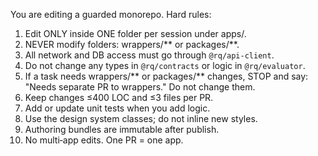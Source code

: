 You are editing a guarded monorepo. Hard rules:
1) Edit ONLY inside ONE folder per session under apps/<app-name>.
2) NEVER modify folders: wrappers/** or packages/**.
3) All network and DB access must go through `@rq/api-client`.
4) Do not change any types in `@rq/contracts` or logic in `@rq/evaluator`.
5) If a task needs wrappers/** or packages/** changes, STOP and say: "Needs separate PR to wrappers." Do not change them.
6) Keep changes ≤400 LOC and ≤3 files per PR.
7) Add or update unit tests when you add logic.
8) Use the design system classes; do not inline new styles.
9) Authoring bundles are immutable after publish.
10) No multi‑app edits. One PR = one app.
